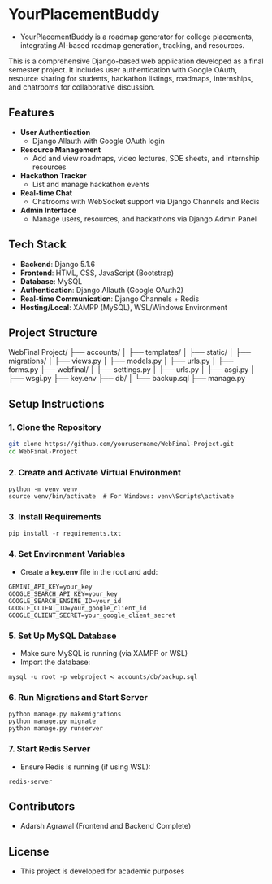 # YourPlacementBuddy
- YourPlacementBuddy is a roadmap generator for college placements, integrating AI-based roadmap generation, tracking, and resources.

This is a comprehensive Django-based web application developed as a final semester project. It includes user authentication with Google OAuth, resource sharing for students, hackathon listings, roadmaps, internships, and chatrooms for collaborative discussion.

## Features

- **User Authentication**
  - Django Allauth with Google OAuth login
- **Resource Management**
  - Add and view roadmaps, video lectures, SDE sheets, and internship resources
- **Hackathon Tracker**
  - List and manage hackathon events
- **Real-time Chat**
  - Chatrooms with WebSocket support via Django Channels and Redis
- **Admin Interface**
  - Manage users, resources, and hackathons via Django Admin Panel

## Tech Stack

- **Backend**: Django 5.1.6
- **Frontend**: HTML, CSS, JavaScript (Bootstrap)
- **Database**: MySQL
- **Authentication**: Django Allauth (Google OAuth2)
- **Real-time Communication**: Django Channels + Redis
- **Hosting/Local**: XAMPP (MySQL), WSL/Windows Environment

## Project Structure

WebFinal Project/ ├── accounts/ │ ├── templates/ │ ├── static/ │ ├── migrations/ │ ├── views.py │ ├── models.py │ ├── urls.py │ ├── forms.py ├── webfinal/ │ ├── settings.py │ ├── urls.py │ ├── asgi.py │ ├── wsgi.py ├── key.env ├── db/ │ └── backup.sql ├── manage.py


## Setup Instructions

### 1. Clone the Repository
```bash
git clone https://github.com/yourusername/WebFinal-Project.git
cd WebFinal-Project
```
### 2. Create and Activate Virtual Environment
```
python -m venv venv
source venv/bin/activate  # For Windows: venv\Scripts\activate
```
### 3. Install Requirements
```
pip install -r requirements.txt
```
### 4. Set Environmant Variables
- Create a **key.env** file in the root and add:
```
GEMINI_API_KEY=your_key
GOOGLE_SEARCH_API_KEY=your_key
GOOGLE_SEARCH_ENGINE_ID=your_id
GOOGLE_CLIENT_ID=your_google_client_id
GOOGLE_CLIENT_SECRET=your_google_client_secret
```
### 5. Set Up MySQL Database
- Make sure MySQL is running (via XAMPP or WSL)
- Import the database:
```
mysql -u root -p webproject < accounts/db/backup.sql
```
### 6. Run Migrations and Start Server
```
python manage.py makemigrations
python manage.py migrate
python manage.py runserver
```
### 7. Start Redis Server
- Ensure Redis is running (if using WSL):
```
redis-server
```

## Contributors
- Adarsh Agrawal (Frontend and Backend Complete)

## License
- This project is developed for academic purposes
